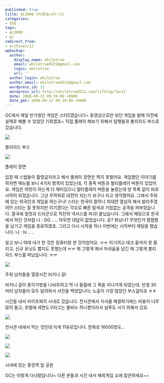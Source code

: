 ```yaml
---
published: true
title: GC2008 다녀왔습니다~(2)
categories:
- 관람
tags:
- gc2008
- gc
redirect_from:
- archives/12
wpbackup:
  author:
    display_name: whiletrue
    email: whiletrue0222@gmail.com
    login: whiletrue
    url: ''
  author_login: whiletrue
  author_email: whiletrue0222@gmail.com
  wordpress_id: 12
  wordpress_url: http://whiletrue0222.com/lifelog/?p=12
  date: 2008-09-22 09:39:00 +0900
  date_gmt: 2008-09-22 00:39:00 +0900
---
```


GC에서 제일 반가웠던 게임은 스타2였습니다~
동영상으로만 보던 게임을 발매 이전에 실제로 해볼 수 있었던 기회였죠~
직접 플레이 해보기 위해서 일행들과 블리자드 부스로 갔습니다.

![](http://lh4.ggpht.com/-Ps5ct1668IA/TwB9WvB9wwI/AAAAAAAACIQ/XB3brwSvYCo/s800/e0070413_48d6da65abef6.jpg)


블리자드 부스

![](http://lh4.ggpht.com/-SGNU3k6Ag-k/TwB9XbU6i7I/AAAAAAAACIU/l-O1OMevbAA/s800/e0070413_48d6daab0e2b5.jpg)

플레이 장면

입장 때 스텝들이 촬영금지라고 해서 플레이 장면은 찍지 못했어요.
게임했던 이야기를 하자면 메뉴를 보니 4가지 항목이 있었는데, 각 종족 버튼과 멀티플레이 버튼이 있었어요.
게임은 여럿이 하는게 더 재미있으니 멀티플레이 버튼을 눌렀는데 방 목록 없이 바로 시작이 되었습니다.
그냥 무작위로 대전이 되는가 보구나 라고 생각했어요.
그래서 주위에 있는 외국인과 게임을 하는구나!
스타는 한국이 잘하니 최대한 열심히 해서 발라주겠어!!!
스타는 잘 못하지만 이기겠다는 각오로 빠른 탐색과 거침없는 공격을 퍼부었습니다.
결국에 질럿과 드라군으로 적진의 넥서스를 파괴! 끝났습니다.
그래서 채팅으로 한국에서 하던 것처럼
나 : GG
..
..
아무런 대답이 없었습니다.
응? 화났나? 무엇인가 찜찜함을 남기고 게임을 종료하였죠.
그리고 다시 시작을 하니
이번에는 시작부터 채팅을 했습니다.
나 : hi
..
..

알고 보니 여태 내가 한 것은 컴퓨터랑 한 것이었어요. ㅠㅠ
이기려고 테크 끝까지 못 올리고, 신규 유닛도 뽑지도 못했는데 ㅠㅠ
뭐 그렇게 해서 아쉬움을 남긴 채 그렇게 블리자드 부스를 떠났습니다. ㅠㅠ

![](http://lh3.ggpht.com/-gqTYM7pVvMQ/TwB9X0MfXbI/AAAAAAAACIc/AC2EL3A7sQY/s800/e0070413_48d6df8e3bd84.jpg)

주위 남자들을 열광시킨 비키니 걸!



비키니 걸이 종이가방을 나눠주려고 막 나 올쯤에 그 쪽을 지나가게 되었는데.
반경 30미터 남자들이 모두 달려와서 사진을 찍었답니다;
노출이 가장 많았던 부스걸이죠 ㅎㅎ


시간을 내서 라이프찌히 시내로 갔습니다.
전시관에서 식사를 해결하기에는 비용이 너무 많이 들고, 호텔에 세면도구라고는 물비누 하나뿐이라서 샴푸도 사기 위해서 갔죠.

![](http://lh3.ggpht.com/-hMvdGQS2WlI/TwB9YZi1SII/AAAAAAAACIo/t-cDn8N0iGo/s800/e0070413_48d6e1b6a74d5.jpg)

전시관 내에서 먹는 것인데 이게 11유로입니다. 한화로 16000정도..


![](http://lh6.ggpht.com/-GPhIELIbnIQ/TwB9ZHt5TsI/AAAAAAAACIw/0KNLvX7BY3o/s800/e0070413_48d6e1f009cda.jpg)

![](http://lh3.ggpht.com/-J_1TZAU64Us/TwB9Z1xPt9I/AAAAAAAACI0/G3Wmy_IEwII/s800/e0070413_48d6e1f611cf6.jpg)

![](http://lh5.ggpht.com/-TqzK34g9CYw/TwB9aaTfWmI/AAAAAAAACI8/X_Y0hLJTuM8/s800/e0070413_48d6e1fdd53b0.jpg)

시내에 있는 중앙역 앞 공원

GC는 이렇게 다녀왔답니다~
다른 분들과 시간 내서 해외게임 쇼에 참관하세요~~
